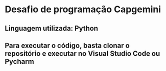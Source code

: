 # Desafio de programação Capgemini

## Linguagem utilizada: Python

## Para executar o código, basta clonar o repositório e executar no Visual Studio Code ou Pycharm
